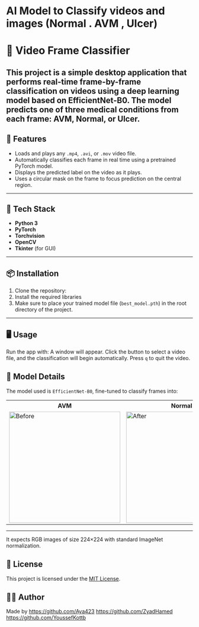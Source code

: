 # AI Model to Classify videos and images (Normal . AVM , Ulcer)
# 🧠 Video Frame Classifier

This project is a simple desktop application that performs **real-time frame-by-frame classification** on videos using a deep learning model based on **EfficientNet-B0**. The model predicts one of three medical conditions from each frame: **AVM**, **Normal**, or **Ulcer**.
---
## 🚀 Features

- Loads and plays any `.mp4`, `.avi`, or `.mov` video file.
- Automatically classifies each frame in real time using a pretrained PyTorch model.
- Displays the predicted label on the video as it plays.
- Uses a circular mask on the frame to focus prediction on the central region.
---
## 🧰 Tech Stack

- **Python 3**
- **PyTorch**
- **Torchvision**
- **OpenCV**
- **Tkinter** (for GUI)
---
## 📦 Installation

1. Clone the repository:
2. Install the required libraries
3. Make sure to place your trained model file (`best_model.pth`) in the root directory of the project.
---
## 🖥️ Usage

Run the app with:
A window will appear. Click the button to select a video file, and the classification will begin automatically. Press `q` to quit the video.

## 🧠 Model Details

The model used is `EfficientNet-B0`, fine-tuned to classify frames into:


<div align="center">
<table>
  <tr>
    <th>AVM </th> 
    <th>Normal</th> 
  </tr>
  <tr>
    <td><img src="https://github.com/user-attachments/assets/0a3f5803-fd0b-4f00-8676-31643534d25e" alt="Before" width="300"/></td>
    <td><img src="https://github.com/user-attachments/assets/9e73daa7-430a-430b-90d5-8795f5537ea8" alt="After" width="300"/></td>
  </tr>
</table>

</div>

---


It expects RGB images of size 224×224 with standard ImageNet normalization.


## 📝 License

This project is licensed under the [MIT License](LICENSE).

## 🙋‍♀️ Author

Made by https://github.com/Aya423
        https://github.com/ZyadHamed
        https://github.com/YoussefKottb



